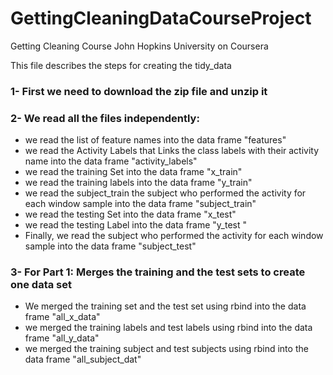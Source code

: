 # GettingCleaningDataCourseProject
Getting Cleaning Course John Hopkins University on Coursera

This file describes the steps for creating the tidy_data

### 1- First we need to download the zip file and unzip it

### 2- We read all the files independently: 
- we read the list of feature names into the data frame "features"
- we read the Activity Labels that Links the class labels with their activity name into the data frame "activity_labels"
- we read the training Set into the data frame "x_train"
- we read the training labels into the data frame "y_train"
- we read the subject_train the subject who performed the activity for each window sample into the data frame "subject_train" 
- we read the testing Set into the data frame "x_test"
- we read the testing Label into the data frame "y_test "
- Finally, we read the subject who performed the activity for each window sample into the data frame "subject_test"

### 3- For Part 1: Merges the training and the test sets to create one data set

- We merged the training set and the test set using rbind into the data frame "all_x_data"
- we merged the training labels and test labels using rbind into the data frame "all_y_data"
- we merged the training subject and test subjects using rbind into the data frame "all_subject_dat"